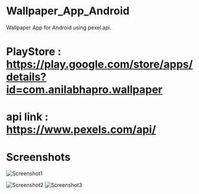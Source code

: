 # Wallpaper_App_Android
 Wallpaper App for Android using pexel api.
 # PlayStore : https://play.google.com/store/apps/details?id=com.anilabhapro.wallpaper
 # api link : https://www.pexels.com/api/
 
# Screenshots
![Screenshot1](https://github.com/anilabha/Wallpaper_App_Android/blob/main/Screenshot_3.png) 

![Screenshot2](https://github.com/anilabha/Wallpaper_App_Android/blob/main/Screenshot_2.png) 
![Screenshot3](https://github.com/anilabha/Wallpaper_App_Android/blob/main/Screenshot_1.png)
 
